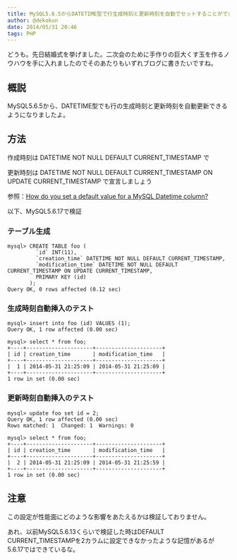 ```yaml
---
title: MySQL5.6.5からDATETIME型で行生成時刻と更新時刻を自動でセットすることができるようになりましたよ
author: @dekokun
date: 2014/05/31 20:46
tags: PHP
---
```


どうも。先日結婚式を挙げました。二次会のために手作りの巨大くす玉を作るノウハウを手に入れましたのでそのあたりもいずれブログに書きたいですね。

## 概説

MySQL5.6.5から、DATETIME型でも行の生成時刻と更新時刻を自動更新できるようになりましたよ。

## 方法

作成時刻は DATETIME NOT NULL DEFAULT CURRENT_TIMESTAMP で

更新時刻は DATETIME NOT NULL DEFAULT CURRENT_TIMESTAMP ON UPDATE CURRENT_TIMESTAMP で宣言しましょう

参照：[How do you set a default value for a MySQL Datetime column?](http://localhost/posts/2014-05-31.html)

以下、MySQL5.6.17で検証

### テーブル生成

    mysql> CREATE TABLE foo (
             `id` INT(11),
             `creation_time` DATETIME NOT NULL DEFAULT CURRENT_TIMESTAMP,
             `modification_time` DATETIME NOT NULL DEFAULT CURRENT_TIMESTAMP ON UPDATE CURRENT_TIMESTAMP,
             PRIMARY KEY (id)
           );
    Query OK, 0 rows affected (0.12 sec)

### 生成時刻自動挿入のテスト

     
    mysql> insert into foo (id) VALUES (1);
    Query OK, 1 row affected (0.00 sec)
    
    mysql> select * from foo;
    +----+---------------------+---------------------+
    | id | creation_time       | modification_time   |
    +----+---------------------+---------------------+
    |  1 | 2014-05-31 21:25:09 | 2014-05-31 21:25:09 |
    +----+---------------------+---------------------+
    1 row in set (0.00 sec)

     

### 更新時刻自動挿入のテスト

    mysql> update foo set id = 2;
    Query OK, 1 row affected (0.00 sec)
    Rows matched: 1  Changed: 1  Warnings: 0

    mysql> select * from foo;
    +----+---------------------+---------------------+
    | id | creation_time       | modification_time   |
    +----+---------------------+---------------------+
    |  2 | 2014-05-31 21:25:09 | 2014-05-31 21:25:59 |
    +----+---------------------+---------------------+
    1 row in set (0.00 sec)


## 注意

この設定が性能面にどのような影響をあたえるかは検証しておりません。

あれ、以前MySQL5.6.13くらいで検証した時はDEFAULT CURRENT_TIMESTAMPを2カラムに設定できなかったような記憶があるが5.6.17ではできているな。

